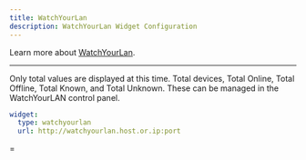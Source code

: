```yaml
---
title: WatchYourLan
description: WatchYourLan Widget Configuration
---
```


Learn more about [WatchYourLan](https://github.com/aceberg/WatchYourLAN).

---

Only total values are displayed at this time. 
Total devices, Total Online, Total Offline, Total Known, and Total Unknown. These can be managed in the WatchYourLAN control panel.

```yaml
widget:
  type: watchyourlan
  url: http://watchyourlan.host.or.ip:port
```
=